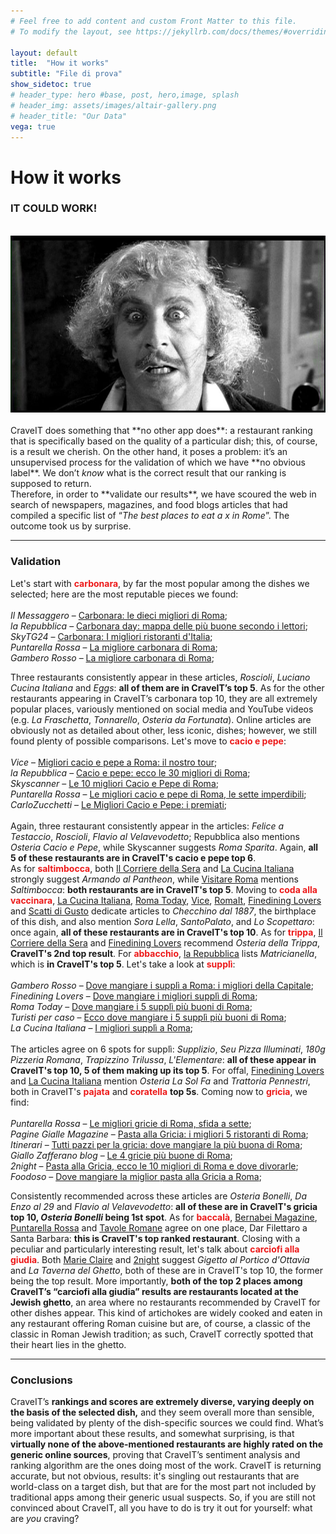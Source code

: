 ```yaml
---
# Feel free to add content and custom Front Matter to this file.
# To modify the layout, see https://jekyllrb.com/docs/themes/#overriding-theme-defaults

layout: default
title:  "How it works"
subtitle: "File di prova"
show_sidetoc: true
# header_type: hero #base, post, hero,image, splash
# header_img: assets/images/altair-gallery.png
# header_title: "Our Data"
vega: true
---
```



# **How it works**

### IT COULD WORK!
<br>
<center>
<img  width="600px" style="margin: 0px 35px 0px 0px;" src="assets/images/itcouldwork.jpg">
</center>
<br>
CraveIT does something that **no other app does**: a restaurant ranking that is specifically based on the quality of a particular dish; this, of course, is a result we cherish. On the other hand, it poses a problem: it’s an unsupervised process for the validation of which we have **no obvious label**. We don’t <i>know</i> what is the correct result that our ranking is supposed to return.
<br>
Therefore, in order to **validate our results**, we have scoured the web in search of newspapers, magazines, and food blogs articles that had compiled a specific list of “<i>The best places to eat a x in Rome</i>”. The outcome took us by surprise.
<br>
<hr>

### Validation
Let's start with <span style="color: #ed1a1a;">**carbonara**</span>, by far the most popular among the dishes we selected; here are the most reputable pieces we found:
<br>
<br>
<i>Il Messaggero</i> – [Carbonara: le dieci migliori di Roma](https://www.ilmessaggero.it/ristoranti/carbonara_le_dieci_migliori_di_roma_da_roscioli_pipero_al_rex-186966.html);
<br>
<i>la Repubblica</i> – [Carbonara day: mappa delle più buone secondo i lettori](https://roma.repubblica.it/cronaca/2021/04/06/news/carbonara_day_mappa_piu_buone_roma_secondo_lettori-295264786/ );
<br>
<i>SkyTG24</i> – [Carbonara: I migliori ristoranti d'Italia](https://tg24.sky.it/lifestyle/2024/04/06/carbonara-migliori-ristoranti-italia );
<br>
<i>Puntarella Rossa</i> – [La migliore carbonara di Roma](https://www.puntarellarossa.it/2016/04/18/la-migliore-carbonara-di-roma/#:~:text=TRASTEVERE-,Eggs,prime%2C%20ma%20anche%20le%20varianti. );
<br>
<i>Gambero Rosso</i> – [La migliore carbonara di Roma](https://www.gamberorosso.it/notizie/classifiche/la-migliore-carbonara-di-roma-la-classifica-dopo-21-test-in-4-giorni/ );
<br>

Three restaurants consistently appear in these articles, <i>Roscioli</i>, <i>Luciano Cucina Italiana</i> and <i>Eggs</i>: **all of them are in CraveIT’s top 5**. As for the other restaurants appearing in CraveIT’s carbonara top 10, they are all extremely popular places, variously mentioned on social media and YouTube videos (e.g. <i>La Fraschetta</i>, <i>Tonnarello</i>, <i>Osteria da Fortunata</i>).
Online articles are obviously not as detailed about other, less iconic, dishes; however, we still found plenty of possible comparisons.
Let's move to <span style="color: #ed1a1a;">**cacio e pepe**</span>:
<br>
<br>
<i>Vice</i> – [Migliori cacio e pepe a Roma: il nostro tour](https://www.vice.com/it/article/bvmqy4/cacio-e-pepe-migliori-roma);
<br>
<i>la Repubblica</i> – [Cacio e pepe: ecco le 30 migliori di Roma](https://www.repubblica.it/sapori/2020/02/12/news/le_migliori_cacio_e_pepe_di_roma-247152831/ );
<br>
<i>Skyscanner</i> – [Le 10 migliori Cacio e Pepe di Roma](https://www.skyscanner.it/notizie/le-10-migliori-cacio-e-pepe-di-roma );
<br>
<i>Puntarella Rossa</i> – [Le migliori cacio e pepe di Roma, le sette imperdibili](https://www.puntarellarossa.it/2019/01/10/le-migliori-cacio-e-pepe-di-roma-le-sette-imperdibili-con-ingredienti-e-prezzi/ );
<br>
<i>CarloZucchetti</i> – [Le Migliori Cacio e Pepe: i premiati](https://www.carlozucchetti.it/50-top-italy-2024-le-migliori-cacio-e-pepe-i-premiati/ );
<br>
<br>
Again, three restaurant consistently appear in the articles: <i>Felice a Testaccio</i>, <i>Roscioli</i>, <i>Flavio al Velavevodetto</i>; Repubblica also mentions <i>Osteria Cacio e Pepe</i>, while Skyscanner suggests <i>Roma Sparita</i>. Again, **all 5 of these restaurants are in CraveIT's cacio e pepe top 6**.
<br>
As for <span style="color: #ed1a1a;">**saltimbocca**</span>, both [Il Corriere della Sera](https://www.corriere.it/cook/news/cards/roma-migliori-trattorie-secondo-guida-michelin/migliori-trattorie-roma-armando-pantheon.shtml) and [La Cucina Italiana](https://www.lacucinaitaliana.it/article/saltimbocca-alla-romana-ricetta-armando-al-pantheon/) strongly suggest <i>Armando al Pantheon</i>, 
while [Visitare Roma](https://www.lacucinaitaliana.it/article/saltimbocca-alla-romana-ricetta-armando-al-pantheon/) mentions <i>Saltimbocca</i>: **both restaurants are in CraveIT's top 5**.
Moving to <span style="color: #ed1a1a;">**coda alla vaccinara**</span>, [La Cucina Italiana](https://www.lacucinaitaliana.it/dove-mangiare-roma-coda-vaccinara-oma/), [Roma Today](https://www.romatoday.it/cibo/dove-mangiare/da-checchino-testaccio-migliore-coda-vaccinara.html), [Vice](https://www.vice.com/it/article/m7apmb/coda-alla-vaccinara-checchino-dal-1887), [RomaIt](https://www.romait.it/coda-alla-vaccinara-la-migliore-di-roma-la-trovi-in-un-localino-nascosto-la-ricetta-lhanno-inventata-qui.html), [Finedining Lovers](https://www.finedininglovers.it/articolo/ristoranti-quinto-quarto-frattaglie-roma-lista) and [Scatti di Gusto](https://www.scattidigusto.it/ristoranti/dove-mangiare-la-coda-alla-vaccinara-a-roma-tradizione-e-trattorie/) 
dedicate articles to <i>Checchino dal 1887</i>, the birthplace of this dish, and also mention <i>Sora Lella</i>, <i>SantoPalato</i>, and <i>Lo Scopettaro</i>: once again, **all of these restaurants are in CraveIT's top 10**. 
As for <span style="color: #ed1a1a;">**trippa**</span>, [Il Corriere della Sera](https://www.corriere.it/cook/news/cards/roma-dove-mangiare-bene-meno-40-euro-secondo-guida-michelin/mangiare-roma-meno-40-euro-osteria-trippa.shtml) and [Finedining Lovers](https://www.finedininglovers.it/articolo/ristoranti-quinto-quarto-frattaglie-roma-lista) recommend <i>Osteria della Trippa</i>, **CraveIT's 2nd top result**.
For <span style="color: #ed1a1a;">**abbacchio**</span>, [la Repubblica](https://www.repubblica.it/sapori/2019/05/30/news/itinerari_gastronomici_ricette_tradizionali_lazio_abbacchio-227331233/) lists <i>Matricianella</i>, which is **in CraveIT's top 5**.
Let's take a look at <span style="color: #ed1a1a;">**supplì**</span>:
<br>
<br>
<i>Gambero Rosso</i> – [Dove mangiare i supplì a Roma: i migliori della Capitale](https://www.gamberorosso.it/notizie/classifiche/dove-mangiare-suppli-a-roma-i-migliori-della-capitale/);
<br>
<i>Finedining Lovers</i> – [Dove mangiare i migliori supplì di Roma](https://www.finedininglovers.it/mappa/migliori-suppli-roma-dove-mangiarli );
<br>
<i>Roma Today</i> – [Dove mangiare i 5 supplì più buoni di Roma](https://www.romatoday.it/eventi/de-magna-e-beve/migliori-suppli-roma.html );
<br>
<i>Turisti per caso</i> – [Ecco dove mangiare i 5 supplì più buoni di Roma](https://turistipercaso.it/news/ecco-dove-mangiare-i-5-suppli-piu-buoni-di-roma.html );
<br>
<i>La Cucina Italiana</i> – [I migliori supplì a Roma](https://www.lacucinaitaliana.it/news/in-primo-piano/dove-mangiare-i-suppli-a-roma/ );
<br>
<br>
The articles agree on 6 spots for supplì: <i>Supplizio</i>, <i>Seu Pizza Illuminati</i>, <i>180g Pizzeria Romana</i>, <i>Trapizzino Trilussa</i>, <i>L'Elementare</i>: **all of these appear in CraveIT's top 10, 5 of them making up its top 5**.
For offal, [Finedining Lovers](https://www.finedininglovers.it/articolo/ristoranti-quinto-quarto-frattaglie-roma-lista) and [La Cucina Italiana](https://www.lacucinaitaliana.it/storie/piatti-tipici/roma-quinto-quarto/#:~:text=Una%20pajata%20di%20tutto%20rispetto,due%20passi%20da%20San%20Giovanni.) mention <i>Osteria La Sol Fa</i> and <i>Trattoria Pennestri</i>, both in CraveIT's <span style="color: #ed1a1a;">**pajata**</span> and <span style="color: #ed1a1a;">**coratella**</span> **top 5s**.
Coming now to <span style="color: #ed1a1a;">**gricia**</span>, we find:
<br>
<br>
<i>Puntarella Rossa</i> – [Le migliori gricie di Roma, sfida a sette](https://www.puntarellarossa.it/2019/10/29/le-migliori-gricie-di-roma-sfida-a-sette-con-prezzi-e-classifica/);
<br>
<i>Pagine Gialle Magazine</i> – [Pasta alla Gricia: i migliori 5 ristoranti di Roma](https://www.paginegialle.it/magazine/food/pasta-alla-gricia-i-migliori-5-ristoranti-di-roma-9190#:~:text=In%20zona%20Roma%20est%2C%20la,davvero%20di%20tutte%20le%20tasche. );
<br>
<i>Itinerari</i> – [Tutti pazzi per la gricia: dove mangiare la più buona di Roma](https://www.itinerari.it/turismo-enogastronomico/tutti-pazzi-per-la-gricia-dove-mangiare-la-piu-buona-di-roma.html );
<br>
<i>Giallo Zafferano blog</i> – [Le 4 gricie più buone di Roma](https://blog.giallozafferano.it/unacucinadasingle/le-4-gricie-piu-buone-di-roma/#google_vignette );
<br>
<i>2night</i> – [Pasta alla Gricia, ecco le 10 migliori di Roma e dove divorarle](https://2night.it/a4e613-/la-classifica-delle-mie-10-gricie-preferite-roma.html );
<br>
<i>Foodoso</i> – [Dove mangiare la miglior pasta alla Gricia a Roma](https://www.foodoso.com/miglior-pasta-gricia-roma );
<br>

Consistently recommended across these articles are <i>Osteria Bonelli</i>, <i>Da Enzo al 29</i> and <i>Flavio al Velavevodetto</i>: **all of these are in CraveIT's gricia top 10, <i>Osteria Bonelli</i> being 1st spot**.
As for <span style="color: #ed1a1a;">**baccalà**</span>, [Bernabei Magazine](https://magazine.bernabei.it/dove-bere-e-mangiare/dove-mangiare-il-miglior-baccala-fritto-a-roma/), [Puntarella Rossa](https://www.puntarellarossa.it/2017/11/24/dove-mangiare-il-baccala-a-roma/) and [Tavole Romane](https://www.tavoleromane.it/cucina-romanesca-baccala-dove-mangiare-filetti-fritti-roma/) agree on one place, Dar Filettaro a Santa Barbara: **this is CraveIT's top ranked restaurant**.
Closing with a peculiar and particularly interesting result, let's talk about <span style="color: #ed1a1a;">**carciofi alla giudia**</span>. Both [Marie Claire](https://www.marieclaire.it/food/g36378665/migliori-carciofi-alla-giudia/) and [2night](https://2night.it/81c141-/il-carciofo-alla-giudia-indirizzi-dove-mangiarlo-roma.html) suggest <i>Gigetto al Portico d'Ottavia</i> and <i>La Taverna del Ghetto</i>, both of these are in CraveIT's top 10, the former being the top result.
More importantly, **both of the top 2 places among CraveIT’s “carciofi alla giudia” results are restaurants located at the Jewish ghetto**, an area where no restaurants recommended by CraveIT for other dishes appear. This kind of artichokes are widely cooked and eaten in any restaurant offering Roman cuisine but are, of course, a classic of the classic in Roman Jewish tradition; as such, CraveIT correctly spotted that their heart lies in the ghetto.
<br>
<hr>

### Conclusions
CraveIT’s **rankings and scores are extremely diverse, varying deeply on the basis of the selected dish,** and they seem overall more than sensible, being validated by plenty of the dish-specific sources we could find.
What’s more important about these results, and somewhat surprising, is that **virtually none of the above-mentioned restaurants are highly rated on the generic online sources**, proving that CraveIT’s sentiment analysis and ranking algorithm are the ones doing most of the work. 
CraveIT is returning accurate, but not obvious, results: it's singling out restaurants that are world-class on a target dish, but that are for the most part not included by traditional apps among their generic usual suspects. So, if you are still not convinced about CraveIT, all you have to do is try it out for yourself: what are <i>you</i> craving?
<br>
<br>